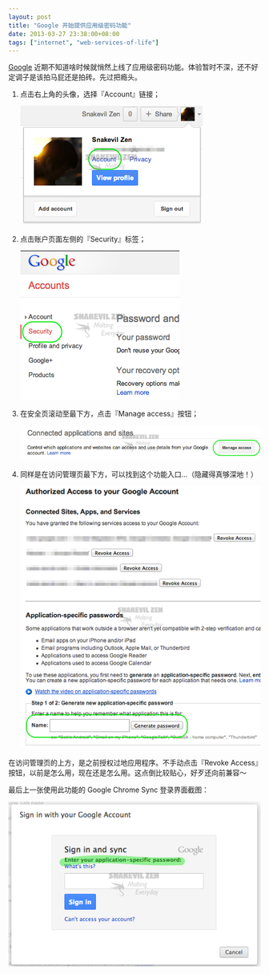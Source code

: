 ```yaml
---
layout: post
title: "Google 开始提供应用级密码功能"
date: 2013-03-27 23:38:00+08:00
tags: ["internet", "web-services-of-life"]
---
```


[Google][] 近期不知道啥时候就悄然上线了应用级密码功能。体验暂时不深，还不好定调子是该拍马屁还是拍砖。先过把瘾头。

[Google]: https://www.google.com

<!--more-->

1. 点击右上角的头像，选择『Account』链接；

	![Way to Google Application-Specific Passwords Step-1](/s/a/5/way-to-google-application-specific-passwords-1.png)

2. 点击账户页面左侧的『Security』标签；

	![Way to Google Application-Specific Passwords Step-2.1](/s/a/5/way-to-google-application-specific-passwords-2.1.png)

3. 在安全页滚动至最下方，点击『Manage access』按钮；

	![Way to Google Application-Specific Passwords Step-2.2](/s/a/3/way-to-google-application-specific-passwords-2.2.png)

4. 同样是在访问管理页最下方，可以找到这个功能入口…（隐藏得真够深地！）

	![Way to Google Application-Specific Passwords Step-3](/s/a/0/way-to-google-application-specific-passwords-3.png)

在访问管理页的上方，是之前授权过地应用程序。不手动点击『Revoke Access』按钮，以前是怎么用，现在还是怎么用。这点倒比较贴心，好歹还向前兼容〜

最后上一张使用此功能的 Google Chrome Sync 登录界面截图：

![Way to Google Application-Specific Passwords Step-2.2](/s/a/4/way-to-google-application-specific-passwords-4.png)
